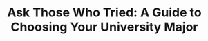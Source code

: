 ---
title: 'Ask Those Who Tried: A Guide to Choosing Your University Major'
type: 'personal project'
affiliation:
images: ["AskThoseWhoTried1","AskThoseWhoTried2"]
imageHeight: 340px
skills: ['Writing', 'Research']
videoLink: ""
github: ""
links: []
linkTitles: []
linkTypes: []
description: "Upon being overwhelmed by possible career paths, I conducted a qualitative research project in which I interviewed over 100 individuals about their chosen field of study, their satisfaction levels, and the reasons behind their satisfaction levels. Due to the project's success and the great insight obtained, I compiled and published the results into a book which ended up being sold in my high school."
---